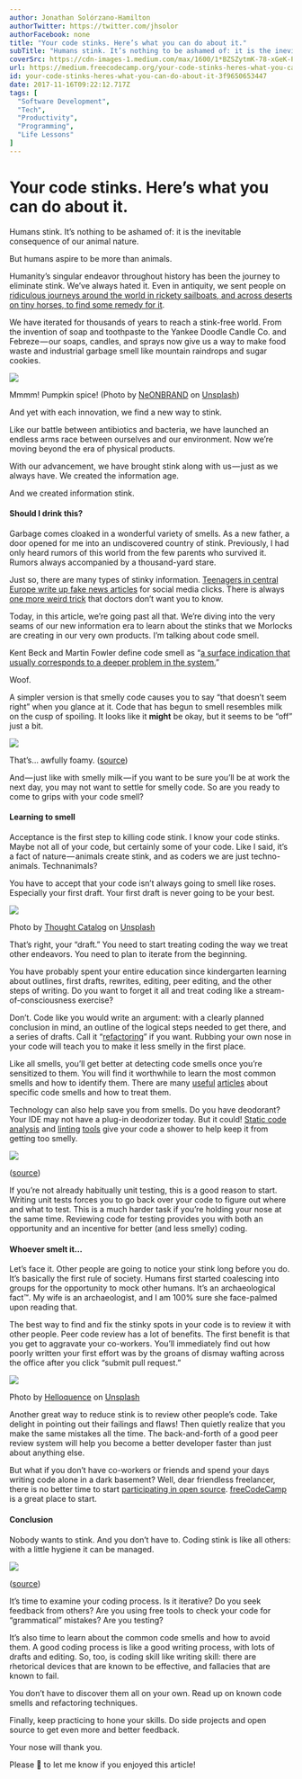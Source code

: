 ```yaml
---
author: Jonathan Solórzano-Hamilton
authorTwitter: https://twitter.com/jhsolor
authorFacebook: none
title: "Your code stinks. Here’s what you can do about it."
subTitle: "Humans stink. It’s nothing to be ashamed of: it is the inevitable consequence of our animal nature...."
coverSrc: https://cdn-images-1.medium.com/max/1600/1*BZSZytmK-78-xGeK-P0_fw.jpeg
url: https://medium.freecodecamp.org/your-code-stinks-heres-what-you-can-do-about-it-3f9650653447
id: your-code-stinks-heres-what-you-can-do-about-it-3f9650653447
date: 2017-11-16T09:22:12.717Z
tags: [
  "Software Development",
  "Tech",
  "Productivity",
  "Programming",
  "Life Lessons"
]
---
```

# Your code stinks. Here’s what you can do about it.

Humans stink. It’s nothing to be ashamed of: it is the inevitable consequence of our animal nature.

But humans aspire to be more than animals.

Humanity’s singular endeavor throughout history has been the journey to eliminate stink. We’ve always hated it. Even in antiquity, we sent people on [ridiculous journeys around the world in rickety sailboats, and across deserts on tiny horses, to find some remedy for it](https://en.wikipedia.org/wiki/Spice_trade).

We have iterated for thousands of years to reach a stink-free world. From the invention of soap and toothpaste to the Yankee Doodle Candle Co. and Febreze — our soaps, candles, and sprays now give us a way to make food waste and industrial garbage smell like mountain raindrops and sugar cookies.



![](https://cdn-images-1.medium.com/max/1600/1*edw-nKvDvMKNpTxE3Y5_8Q.jpeg)

Mmmm! Pumpkin spice! (Photo by [NeONBRAND](https://unsplash.com/photos/8Yk4T-tDSYY?utm_source=unsplash&utm_medium=referral&utm_content=creditCopyText) on [Unsplash](https://unsplash.com/?utm_source=unsplash&utm_medium=referral&utm_content=creditCopyText))



And yet with each innovation, we find a new way to stink.

Like our battle between antibiotics and bacteria, we have launched an endless arms race between ourselves and our environment. Now we’re moving beyond the era of physical products.

With our advancement, we have brought stink along with us — just as we always have. We created the information age.

And we created information stink.

#### Should I drink this?

Garbage comes cloaked in a wonderful variety of smells. As a new father, a door opened for me into an undiscovered country of stink. Previously, I had only heard rumors of this world from the few parents who survived it. Rumors always accompanied by a thousand-yard stare.

Just so, there are many types of stinky information. [Teenagers in central Europe write up fake news articles](https://www.npr.org/2016/12/14/505547295/fake-news-expert-on-how-false-stories-spread-and-why-people-believe-them) for social media clicks. There is always [one more weird trick](http://www.slate.com/articles/business/moneybox/2013/07/how_one_weird_trick_conquered_the_internet_what_happens_when_you_click_on.html) that doctors don’t want you to know.

Today, in this article, we’re going past all that. We’re diving into the very seams of our new information era to learn about the stinks that we Morlocks are creating in our very own products. I’m talking about code smell.

Kent Beck and Martin Fowler define code smell as “[a surface indication that usually corresponds to a deeper problem in the system.](https://martinfowler.com/bliki/CodeSmell.html)”

Woof.

A simpler version is that smelly code causes you to say “that doesn’t seem right” when you glance at it. Code that has begun to smell resembles milk on the cusp of spoiling. It looks like it **might** be okay, but it seems to be “off” just a bit.



![](https://cdn-images-1.medium.com/max/1600/1*0ViDoBn7nMsPuXg_y4P2KA.jpeg)

That’s… awfully foamy. ([source](https://www.pexels.com/photo/healthy-drink-glass-milk-46520/))



And — just like with smelly milk — if you want to be sure you’ll be at work the next day, you may not want to settle for smelly code. So are you ready to come to grips with your code smell?

#### Learning to smell

Acceptance is the first step to killing code stink. I know your code stinks. Maybe not all of your code, but certainly some of your code. Like I said, it’s a fact of nature — animals create stink, and as coders we are just techno-animals. Technanimals?

You have to accept that your code isn’t always going to smell like roses. Especially your first draft. Your first draft is never going to be your best.



![](https://cdn-images-1.medium.com/max/1600/1*Y1zZK3fLQN54kseJEnowUw.jpeg)

Photo by [Thought Catalog](https://unsplash.com/photos/RdmLSJR-tq8?utm_source=unsplash&utm_medium=referral&utm_content=creditCopyText) on [Unsplash](https://unsplash.com/?utm_source=unsplash&utm_medium=referral&utm_content=creditCopyText)



That’s right, your “draft.” You need to start treating coding the way we treat other endeavors. You need to plan to iterate from the beginning.

You have probably spent your entire education since kindergarten learning about outlines, first drafts, rewrites, editing, peer editing, and the other steps of writing. Do you want to forget it all and treat coding like a stream-of-consciousness exercise?

Don’t. Code like you would write an argument: with a clearly planned conclusion in mind, an outline of the logical steps needed to get there, and a series of drafts. Call it “[refactoring](https://refactoring.com/)” if you want. Rubbing your own nose in your code will teach you to make it less smelly in the first place.

Like all smells, you’ll get better at detecting code smells once you’re sensitized to them. You will find it worthwhile to learn the most common smells and how to identify them. There are many [useful](https://blog.codinghorror.com/code-smells/) [articles](https://sourcemaking.com/refactoring/smells) about specific code smells and how to treat them.

Technology can also help save you from smells. Do you have deodorant? Your IDE may not have a plug-in deodorizer today. But it could! [Static code analysis](https://www.sonarqube.org/) and [linting](https://guide.freecodecamp.org/javascript/code-linting-in-javascript/) [tools](https://medium.freecodecamp.org/how-to-set-up-eslint-in-atom-to-contribute-to-freecodecamp-3467dee86e2c) give your code a shower to help keep it from getting too smelly.



![](https://cdn-images-1.medium.com/max/1600/1*FntCclZjLFE_wRbh71akig.png)

([source](https://www.pexels.com/photo/black-and-white-blue-bottles-close-up-339835/))



If you’re not already habitually unit testing, this is a good reason to start. Writing unit tests forces you to go back over your code to figure out where and what to test. This is a much harder task if you’re holding your nose at the same time. Reviewing code for testing provides you with both an opportunity and an incentive for better (and less smelly) coding.

#### Whoever smelt it…

Let’s face it. Other people are going to notice your stink long before you do. It’s basically the first rule of society. Humans first started coalescing into groups for the opportunity to mock other humans. It’s an archaeological fact™️. My wife is an archaeologist, and I am 100% sure she face-palmed upon reading that.

The best way to find and fix the stinky spots in your code is to review it with other people. Peer code review has a lot of benefits. The first benefit is that you get to aggravate your co-workers. You’ll immediately find out how poorly written your first effort was by the groans of dismay wafting across the office after you click “submit pull request.”



![](https://cdn-images-1.medium.com/max/1600/1*8c333d_YNEHG4q3UDb1wTA.jpeg)

Photo by [Helloquence](https://unsplash.com/photos/5fNmWej4tAA?utm_source=unsplash&utm_medium=referral&utm_content=creditCopyText) on [Unsplash](https://unsplash.com/?utm_source=unsplash&utm_medium=referral&utm_content=creditCopyText)



Another great way to reduce stink is to review other people’s code. Take delight in pointing out their failings and flaws! Then quietly realize that you make the same mistakes all the time. The back-and-forth of a good peer review system will help you become a better developer faster than just about anything else.

But what if you don’t have co-workers or friends and spend your days writing code alone in a dark basement? Well, dear friendless freelancer, there is no better time to start [participating in open source](https://medium.freecodecamp.org/i-just-got-my-free-hacktoberfest-shirt-heres-a-quick-way-you-can-get-yours-fa78d6e24307). [freeCodeCamp](https://www.freecodecamp.org/) is a great place to start.

#### Conclusion

Nobody wants to stink. And you don’t have to. Coding stink is like all others: with a little hygiene it can be managed.



![](https://cdn-images-1.medium.com/max/1600/1*MJKQTcoms33CWn0yL_nETA.jpeg)

([source](https://www.pexels.com/photo/blur-close-up-focus-indoors-78931/))



It’s time to examine your coding process. Is it iterative? Do you seek feedback from others? Are you using free tools to check your code for “grammatical” mistakes? Are you testing?

It’s also time to learn about the common code smells and how to avoid them. A good coding process is like a good writing process, with lots of drafts and editing. So, too, is coding skill like writing skill: there are rhetorical devices that are known to be effective, and fallacies that are known to fail.

You don’t have to discover them all on your own. Read up on known code smells and refactoring techniques.

Finally, keep practicing to hone your skills. Do side projects and open source to get even more and better feedback.

Your nose will thank you.

Please 👏 to let me know if you enjoyed this article!








